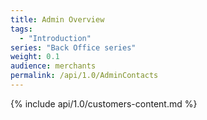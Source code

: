 ```yaml
---
title: Admin Overview
tags:
  - "Introduction"
series: "Back Office series"
weight: 0.1
audience: merchants
permalink: /api/1.0/AdminContacts
---
```

{% include api/1.0/customers-content.md %}
